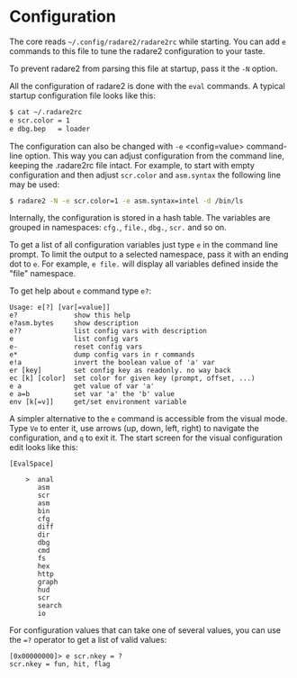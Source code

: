 # Configuration

The core reads `~/.config/radare2/radare2rc` while starting. You can add `e` commands to this file to tune the radare2 configuration to your taste.

To prevent radare2 from parsing this file at startup, pass it the `-N` option.

All the configuration of radare2 is done with the `eval` commands. A typical startup configuration file looks like this:
```sh
$ cat ~/.radare2rc
e scr.color = 1
e dbg.bep   = loader
```
The configuration can also be changed with `-e` <config=value> command-line option. This way you can adjust configuration from the command line, keeping the .radare2rc file intact. For example, to start with empty configuration and then adjust `scr.color` and `asm.syntax` the following line may be used:
```sh
$ radare2 -N -e scr.color=1 -e asm.syntax=intel -d /bin/ls
```
Internally, the configuration is stored in a hash table. The variables are grouped in namespaces: `cfg.`, `file.`, `dbg.`, `scr.` and so on.

To get a list of all configuration variables just type `e` in the command line
prompt. To limit the output to a selected namespace, pass it with an ending dot to `e`. For example, `e file.` will display all variables defined inside the "file" namespace.

To get help about `e` command type `e?`:

```
Usage: e[?] [var[=value]]
e?              show this help
e?asm.bytes     show description
e??             list config vars with description
e               list config vars
e-              reset config vars
e*              dump config vars in r commands
e!a             invert the boolean value of 'a' var
er [key]        set config key as readonly. no way back
ec [k] [color]  set color for given key (prompt, offset, ...)
e a             get value of var 'a'
e a=b           set var 'a' the 'b' value
env [k[=v]]     get/set environment variable
```

A simpler alternative to the `e` command is accessible from the visual mode. Type `Ve` to enter it, use arrows (up, down, left, right) to navigate the configuration, and `q` to exit it. The start screen for the visual configuration edit looks like this:

```
[EvalSpace]

    >  anal
       asm
       scr
       asm
       bin
       cfg
       diff
       dir
       dbg
       cmd
       fs
       hex
       http
       graph
       hud
       scr
       search
       io
```

For configuration values that can take one of several values, you can use the `=?` operator to get a list
of valid values:

```
[0x00000000]> e scr.nkey = ?
scr.nkey = fun, hit, flag
```
